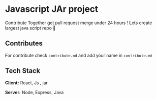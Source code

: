 # Javascript JAr project
Contribute Together get pull request merge under 24 hours ! 
Lets create largest java script repo 💙

## Contributes 
For contribute check `contribute.md` and add your name in `contribute.md`


## Tech Stack

**Client:** React, Js , jar 

**Server:** Node, Express, Java

